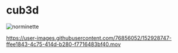 # cub3d
![norminette](https://github.com/risudo/cub3d/workflows/norminette/badge.svg)


https://user-images.githubusercontent.com/76856052/152928747-ffee1843-4c75-414d-b280-f7716483bf40.mov
